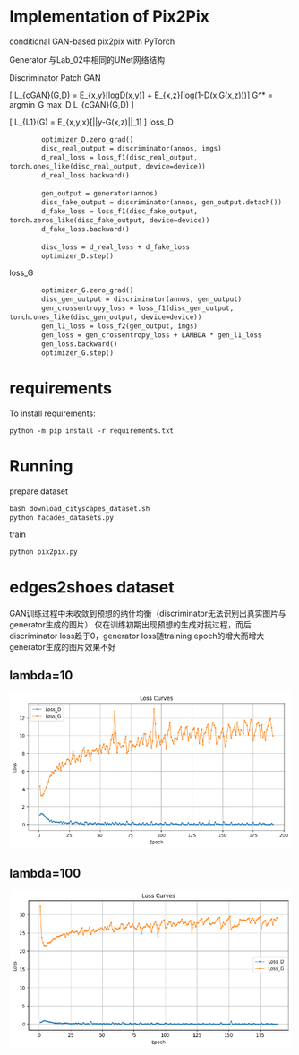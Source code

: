 # Implementation of Pix2Pix
conditional GAN-based pix2pix with PyTorch

Generator 与Lab_02中相同的UNet网络结构

Discriminator  Patch GAN

\[
L_{cGAN}(G,D) = E_{x,y}[logD(x,y)] + E_{x,z}[log(1-D(x,G(x,z)))]
G^* = argmin_G max_D L_{cGAN}(G,D)
\]

\[
L_{L1}(G) = E_{x,y,x}[||y-G(x,z)||_1]
\]
loss_D
```
        optimizer_D.zero_grad()
        disc_real_output = discriminator(annos, imgs)
        d_real_loss = loss_f1(disc_real_output, torch.ones_like(disc_real_output, device=device))
        d_real_loss.backward()

        gen_output = generator(annos)
        disc_fake_output = discriminator(annos, gen_output.detach())
        d_fake_loss = loss_f1(disc_fake_output, torch.zeros_like(disc_fake_output, device=device))
        d_fake_loss.backward()

        disc_loss = d_real_loss + d_fake_loss
        optimizer_D.step()
```

loss_G
```
        optimizer_G.zero_grad()
        disc_gen_output = discriminator(annos, gen_output)
        gen_crossentropy_loss = loss_f1(disc_gen_output, torch.ones_like(disc_gen_output, device=device))
        gen_l1_loss = loss_f2(gen_output, imgs)
        gen_loss = gen_crossentropy_loss + LAMBDA * gen_l1_loss
        gen_loss.backward()
        optimizer_G.step()
```


# requirements
To install requirements:
```
python -m pip install -r requirements.txt
```

# Running
prepare dataset
```
bash download_cityscapes_dataset.sh
python facades_datasets.py
```

train
```
python pix2pix.py
```

# edges2shoes dataset
GAN训练过程中未收敛到预想的纳什均衡（discriminator无法识别出真实图片与generator生成的图片）
仅在训练初期出现预想的生成对抗过程，而后discriminator loss趋于0，generator loss随training epoch的增大而增大
generator生成的图片效果不好
## lambda=10
![](Image/10.png)
## lambda=100
![](Image/100.png)
